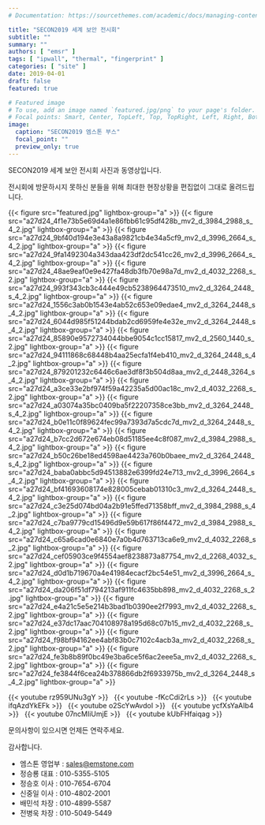 ```yaml
---
# Documentation: https://sourcethemes.com/academic/docs/managing-content/

title: "SECON2019 세계 보안 전시회"
subtitle: ""
summary: ""
authors: [ "emsr" ]
tags: [ "ipwall", "thermal", "fingerprint" ]
categories: [ "site" ]
date: 2019-04-01
draft: false
featured: true

# Featured image
# To use, add an image named `featured.jpg/png` to your page's folder.
# Focal points: Smart, Center, TopLeft, Top, TopRight, Left, Right, BottomLeft, Bottom, BottomRight.
image:
  caption: "SECON2019 엠스톤 부스"
  focal_point: ""
  preview_only: true
---
```


SECON2019 세계 보안 전시회 사진과 동영상입니다.

전시회에 방문하시지 못하신 분들을 위해 최대한 현장상황을 편집없이 그대로 올려드립니다.

{{< figure src="featured.jpg" lightbox-group="a" >}}
{{< figure src="a27d24_4f1e73b5e69d4a1e86fbb61c95df428b_mv2_d_3984_2988_s_4_2.jpg"
           lightbox-group="a" >}}
{{< figure src="a27d24_9bf40d194e3e43a8a9821cb4e34a5cf9_mv2_d_3996_2664_s_4_2.jpg"
           lightbox-group="a" >}}
{{< figure src="a27d24_9fa1492304a343daa423df2dc541cc26_mv2_d_3996_2664_s_4_2.jpg"
           lightbox-group="a" >}}
{{< figure src="a27d24_48ae9eaf0e9e427fa48db3fb70e98a7d_mv2_d_4032_2268_s_2.jpg"
           lightbox-group="a" >}}
{{< figure src="a27d24_993f343cb3c444e49cb5238964473510_mv2_d_3264_2448_s_4_2.jpg"
           lightbox-group="a" >}}
{{< figure src="a27d24_1556c3ab0b1543e4ab52c653e09edae4_mv2_d_3264_2448_s_4_2.jpg"
           lightbox-group="a" >}}
{{< figure src="a27d24_6044d985f51244bdab2cd6959fe4e32e_mv2_d_3264_2448_s_4_2.jpg"
           lightbox-group="a" >}}
{{< figure src="a27d24_85890e9572734044bbe9054c1cc15817_mv2_d_2560_1440_s_2.jpg"
           lightbox-group="a" >}}
{{< figure src="a27d24_94111868c68448b4aa25ecfa1f4eb410_mv2_d_3264_2448_s_4_2.jpg"
           lightbox-group="a" >}}
{{< figure src="a27d24_879201232c6446c6ae3df8f3b504d8aa_mv2_d_2448_3264_s_4_2.jpg"
           lightbox-group="a" >}}
{{< figure src="a27d24_a3ce33e2bf974f59a42235a5d00ac18c_mv2_d_4032_2268_s_2.jpg"
           lightbox-group="a" >}}
{{< figure src="a27d24_a03074a35bc0409ba5f22207358ce3bb_mv2_d_3264_2448_s_4_2.jpg"
           lightbox-group="a" >}}
{{< figure src="a27d24_b0e11c0f89624fec99a7393d7a5cdc7d_mv2_d_3264_2448_s_4_2.jpg"
           lightbox-group="a" >}}
{{< figure src="a27d24_b7cc2d672e674eb08d51185ee4c8f087_mv2_d_3984_2988_s_4_2.jpg"
           lightbox-group="a" >}}
{{< figure src="a27d24_b50c26be18ed4598ae4423a760b0baee_mv2_d_3264_2448_s_4_2.jpg"
           lightbox-group="a" >}}
{{< figure src="a27d24_baba0abbc5d94513882e6399fd24e713_mv2_d_3996_2664_s_4_2.jpg"
           lightbox-group="a" >}}
{{< figure src="a27d24_bf41693608174e828005cebab01310c3_mv2_d_3264_2448_s_4_2.jpg"
           lightbox-group="a" >}}
{{< figure src="a27d24_c3e25d074bd04a2b91e5ffed71358bff_mv2_d_3984_2988_s_4_2.jpg"
           lightbox-group="a" >}}
{{< figure src="a27d24_c7ba9779cd15496d9e59b617f86f4472_mv2_d_3984_2988_s_4_2.jpg"
           lightbox-group="a" >}}
{{< figure src="a27d24_c65a6cad0e6840e7a0b4d763713ca6e9_mv2_d_4032_2268_s_2.jpg"
           lightbox-group="a" >}}
{{< figure src="a27d24_cef05903ce9f4554aef8238873a87754_mv2_d_2268_4032_s_2.jpg"
           lightbox-group="a" >}}
{{< figure src="a27d24_d0d1b719670a4e41984ecacf2bc54e51_mv2_d_3996_2664_s_4_2.jpg"
           lightbox-group="a" >}}
{{< figure src="a27d24_da206f51df794213af911fc4635bb898_mv2_d_4032_2268_s_2.jpg"
           lightbox-group="a" >}}
{{< figure src="a27d24_e4a21c5e5e214b3bad1b0390ee2f7993_mv2_d_4032_2268_s_2.jpg"
           lightbox-group="a" >}}
{{< figure src="a27d24_e37dc17aac704108978a195d68c07b15_mv2_d_4032_2268_s_2.jpg"
           lightbox-group="a" >}}
{{< figure src="a27d24_f98bf94162ee4abf83b0c7102c4acb3a_mv2_d_4032_2268_s_2.jpg"
           lightbox-group="a" >}}
{{< figure src="a27d24_fe3b8b89f0bc49e3ba6ce5f6ac2eee5a_mv2_d_4032_2268_s_2.jpg"
           lightbox-group="a" >}}
{{< figure src="a27d24_fe3844f6cea24b378866db2f6933975b_mv2_d_3264_2448_s_4_2.jpg"
           lightbox-group="a" >}}

{{< youtube rz959UNu3gY >}}
&nbsp;
{{< youtube -fKcCdi2rLs >}}
&nbsp;
{{< youtube ifqAzdYkEFk >}}
&nbsp;
{{< youtube o2ScYwAvdoI >}}
&nbsp;
{{< youtube ycfXsYaAIb4 >}}
&nbsp;
{{< youtube 07ncMIiUmjE >}}
&nbsp;
{{< youtube kUbFHfaiqag >}}
&nbsp;

문의사항이 있으시면 언제든 연락주세요.

감사합니다.

- 엠스톤 영업부 : sales@emstone.com
- 정승룡 대표 : 010-5355-5105
- 정승호 이사 : 010-7654-6704
- 신중일 이사 : 010-4802-2001
- 배민석 차장 : 010-4899-5587
- 전병욱 차장 : 010-5049-5449
